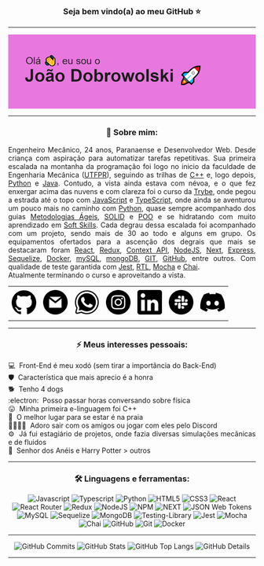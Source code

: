 ### <div align="center">Seja bem vindo(a) ao meu GitHub ⭐</div>

-----

<img align="center" alt="Header" src="https://raw.githubusercontent.com/JoaoDobrowolski/JoaoDobrowolski/main/img/gitIntro.png"/>

-----

### <div align="center">👣 Sobre mim:</div>
<div align="justify">
<p>
Engenheiro Mecânico, 24 anos, Paranaense e Desenvolvedor Web. Desde criança com aspiração para automatizar tarefas repetitivas. Sua primeira escalada na montanha da programação foi logo no inicio da faculdade de Engenharia Mecânica (<a href="http://www.utfpr.edu.br/" target="_blank">UTFPR</a>), seguindo as trilhas de <a href="https://blog.betrybe.com/linguagem-de-programacao/cpp/" target="_blank">C++</a> e, logo depois, <a href="https://www.python.org/" target="_blank">Python</a> e <a href="https://blog.betrybe.com/java/" target="_blank">Java</a>. Contudo, a vista ainda estava com névoa, e o que fez enxergar acima das nuvens e com clareza foi o curso da <a href="https://www.betrybe.com/" target="_blank">Trybe</a>, onde pegou a estrada até o topo com <a href="https://developer.mozilla.org/pt-BR/docs/Web/JavaScript" target="_blank">JavaScript</a> e <a href="https://www.typescriptlang.org/" target="_blank">TypeScript</a>, onde ainda se aventurou um pouco mais no caminho com <a href="https://www.python.org/" target="_blank">Python</a>, quase sempre acompanhado dos guias <a href="https://blog.betrybe.com/carreira/metodologias-ageis/" target="_blank">Metodologias Ágeis</a>, <a href="https://blog.betrybe.com/linguagem-de-programacao/solid-cinco-principios-poo/" target="_blank">SOLID</a> e <a href="https://blog.betrybe.com/tecnologia/poo-programacao-orientada-a-objetos/" target="_blank">POO</a> e se hidratando com muito aprendizado em <a href="https://blog.betrybe.com/soft-skills/" target="_blank">Soft Skills</a>. Cada degrau dessa escalada foi acompanhado com um projeto, sendo mais de 30 ao todo e alguns em grupo. Os equipamentos ofertados para a ascenção dos degrais que mais se destacaram foram <a href="https://pt-br.reactjs.org/" target="_blank">React</a>, <a href="https://react-redux.js.org/" target="_blank">Redux</a>, <a href="https://pt-br.reactjs.org/docs/context.html" target="_blank">Context API</a>, <a href="https://nodejs.org/en" target="_blank">NodeJS</a>, <a href="https://nextjs.org/" target="_blank">Next</a>, <a href="https://expressjs.com/pt-br/" target="_blank">Express</a>, <a href="https://sequelize.org/" target="_blank">Sequelize</a>, <a href="https://www.docker.com/" target="_blank">Docker</a>, <a href="https://www.mysql.com/" target="_blank">mySQL</a>, <a href="https://www.mongodb.com/" target="_blank">mongoDB</a>, <a href="https://git-scm.com/" target="_blank">GIT</a>, <a href="https://github.com/" target="_blank">GitHub</a>, entre outros. Com qualidade de teste garantida com <a href="https://jestjs.io/pt-BR/" target="_blank">Jest</a>, <a href="https://testing-library.com/docs/react-testing-library/intro/" target="_blank">RTL</a>, <a href="https://mochajs.org/" target="_blank">Mocha</a> e <a href="https://www.chaijs.com/" target="_blank">Chai</a>.<br>
 Atualmente terminando o curso e aproveitando a vista.
</p>
</div>

<div align="center">
<table>
<tr>
 <td align="center" colspan="11"></td>
</tr> 
<tr>
<td><a href="https://github.com/JoaoDobrowolski" target="_blank"><img src="https://github.com/JoaoDobrowolski/JoaoDobrowolski/blob/main/img/github.png?raw=true" width="50px" height="50px"/></a>
</td>
<td><a href="mailto:joaodobrowolski@outlook.com" target="_blank"><img src="https://github.com/JoaoDobrowolski/JoaoDobrowolski/blob/main/img/email.png?raw=true" width="50px" height="50px"/></a>
</td>
<td><a href="https://wa.me/5542999998887" target="_blank"><img src="https://github.com/JoaoDobrowolski/JoaoDobrowolski/blob/main/img/wpp.png?raw=true" width="50px" height="50px"/></a>
</td>
<td><a href="https://www.instagram.com/joaodobrowolski/" target="_blank"><img src="https://github.com/JoaoDobrowolski/JoaoDobrowolski/blob/main/img/insta.png?raw=true" width="50px" height="50px"/></a>
</td>
<td><a href="https://www.linkedin.com/in/joaodobrowolski/" target="_blank"><img src="https://github.com/JoaoDobrowolski/JoaoDobrowolski/blob/main/img/linkedin.png?raw=true" width="50px" height="50px"/></a>
</td>
<td><a href="https://slack.com/app_redirect?channel=U037PTJ6Q66"><img src="https://github.com/JoaoDobrowolski/JoaoDobrowolski/blob/main/img/slack.png?raw=true" width="50px" height="50px"/></a>
</td>
<td><a href="https://discordapp.com/users/JoaoDobrowolski#3961" target="_blank"><img src="https://github.com/JoaoDobrowolski/JoaoDobrowolski/blob/main/img/discord.png?raw=true" width="50px" height="50px"/></a>
</td>
<tr>
<td align="center" colspan="11"></td>
</tr> 
</table>
</div>

-----

### <div align="center">⚡ Meus interesses pessoais:</div>

<div align="justify">
<p>
💻&nbsp; Front-End é meu xodó (sem tirar a importância do Back-End)<br>
🛡️&nbsp; Característica que mais aprecio é a honra<br>
🐕&nbsp; Tenho 4 dogs<br>
:electron:&nbsp; Posso passar horas conversando sobre física<br>
😛&nbsp; Minha primeira e-linguagem foi C++<br>
🌊&nbsp; O melhor lugar para se estar é na praia<br>
👨‍👩‍👧‍👦&nbsp; Adoro sair com os amigos ou jogar com eles pelo Discord<br>
⚙️&nbsp; Já fui estagiário de projetos, onde fazia diversas simulações mecânicas e de fluidos<br>
🧙&nbsp; Senhor dos Anéis e Harry Potter > outros
</p>
</div>

-----

### <div align="center">🛠️ Linguagens e ferramentas:</div>

<div align="center">
<img alt="Javascript" src="https://img.shields.io/badge/javascript-%23323330.svg?style=for-the-badge&logo=javascript&logoColor=%23F7DF1E">
<img alt="Typescript" src="https://img.shields.io/badge/typescript-%23007ACC.svg?style=for-the-badge&logo=typescript&logoColor=white">
<img alt="Python" src="https://img.shields.io/badge/python-%23323330.svg?style=for-the-badge&logo=python&logoColor=#3776AB">
<img alt="HTML5" src="https://img.shields.io/badge/html5-%23E34F26.svg?style=for-the-badge&logo=html5&logoColor=white">
<img alt="CSS3" src="https://img.shields.io/badge/css3-%231572B6.svg?style=for-the-badge&logo=css3&logoColor=white">
<img alt="React" src="https://img.shields.io/badge/react-%2320232a.svg?style=for-the-badge&logo=react&logoColor=%2361DAFB">
<img alt="React Router" src="https://img.shields.io/badge/React_Router-CA4245?style=for-the-badge&logo=react-router&logoColor=white">
<img alt="Redux" src="https://img.shields.io/badge/redux-%23593d88.svg?style=for-the-badge&logo=redux&logoColor=white">
<img alt="NodeJS" src="https://img.shields.io/badge/node.js-6DA55F?style=for-the-badge&logo=node.js&logoColor=white">
<img alt="NPM" src="https://img.shields.io/badge/NPM-%23000000.svg?style=for-the-badge&logo=npm&logoColor=white">
<img alt="NEXT" src="https://img.shields.io/badge/next.js-000000?style=for-the-badge&logo=nextdotjs&logoColor=white">
<img alt="JSON Web Tokens" src="https://img.shields.io/badge/JSON%20Web%20Tokens-000000.svg?style=for-the-badge&logo=JSON-Web-Tokens&logoColor=white">
<img alt="MySQL" src="https://img.shields.io/badge/mysql-%2300f.svg?style=for-the-badge&logo=mysql&logoColor=white">
<img alt="Sequelize" src="https://img.shields.io/badge/Sequelize-52B0E7?style=for-the-badge&logo=Sequelize&logoColor=white">
<img alt="MongoDB" src="https://img.shields.io/badge/MongoDB-%234ea94b.svg?style=for-the-badge&logo=mongodb&logoColor=white">
<img alt="Testing-Library" src="https://img.shields.io/badge/-TestingLibrary-%23E33332?style=for-the-badge&logo=testing-library&logoColor=white">
<img alt="Jest" src="https://img.shields.io/badge/-jest-%23C21325?style=for-the-badge&logo=jest&logoColor=white">
<img alt="Mocha" src="https://img.shields.io/badge/-mocha-%238D6748?style=for-the-badge&logo=mocha&logoColor=white">
<img alt="Chai" src="https://img.shields.io/badge/Chai-A30701.svg?style=for-the-badge&logo=Chai&logoColor=white">
<img alt="GitHub" src="https://img.shields.io/badge/github-%23121011.svg?style=for-the-badge&logo=github&logoColor=white">
<img alt="Git" src="https://img.shields.io/badge/git-%23F05033.svg?style=for-the-badge&logo=git&logoColor=white">
<img alt="Docker" src="https://img.shields.io/badge/docker-%230db7ed.svg?style=for-the-badge&logo=docker&logoColor=white">
</div>

-----

<div align="center">
<img alt="GitHub Commits" width="200px" src="http://github-profile-summary-cards.vercel.app/api/cards/productive-time?username=JoaoDobrowolski&theme=dark&utcOffset=3"/>
<img alt="GitHub Stats" width="200px" src="http://github-profile-summary-cards.vercel.app/api/cards/stats?username=JoaoDobrowolski&theme=dark"/>
<img alt="GitHub Top Langs" width="200px" src="http://github-profile-summary-cards.vercel.app/api/cards/repos-per-language?username=JoaoDobrowolski&theme=dark"/>
<img alt="GitHub Details" width="420px" src="http://github-profile-summary-cards.vercel.app/api/cards/profile-details?username=JoaoDobrowolski&theme=dark"/>
</div>

-----
